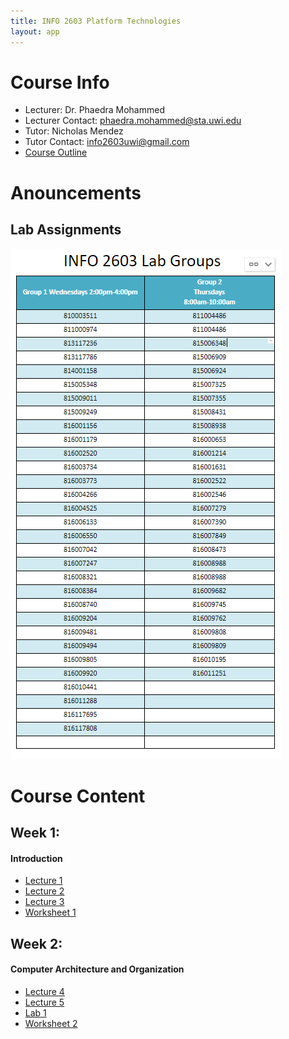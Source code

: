 ```yaml
---
title: INFO 2603 Platform Technologies
layout: app
---
```


# Course Info
- Lecturer: Dr. Phaedra Mohammed
- Lecturer Contact: phaedra.mohammed@sta.uwi.edu
- Tutor: Nicholas Mendez
- Tutor Contact: info2603uwi@gmail.com
- [Course Outline](files/outline.pdf)


# Anouncements
## Lab Assignments
![alt text](files/labs.PNG "Lab Assignments")


# Course Content

##  Week 1:
#### Introduction

- [Lecture 1](files/lecture1.pdf)
- [Lecture 2](files/lecture2.pdf)
- [Lecture 3](files/lecture3.pdf)
- [Worksheet 1](files/WS1.pdf)

##  Week 2:
#### Computer Architecture and Organization



- [Lecture 4](files/lecture4.pdf)
- [Lecture 5](files/lecture5.pdf)
- [Lab 1](files/lab1.pdf)
- [Worksheet 2](files/WS2.pdf)
